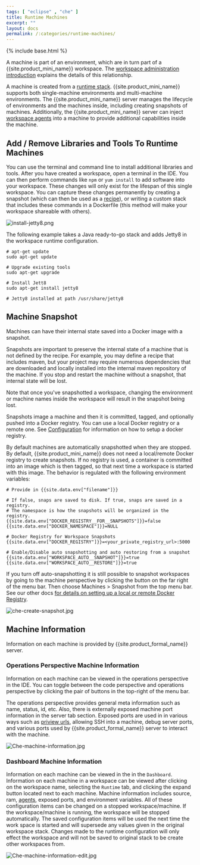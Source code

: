 ```yaml
---
tags: [ "eclipse" , "che" ]
title: Runtime Machines
excerpt: ""
layout: docs
permalink: /:categories/runtime-machines/
---
```

{% include base.html %}

A machine is part of an environment, which are in turn part of a {{site.product_mini_name}} workspace. The [workspace administration introduction]({{base}}{{site.links["ws-admin-intro"]}}) explains the details of this relationship.

A machine is created from a [runtime stack]({{base}}{{site.links["ws-stacks"]}}). {{site.product_mini_name}} supports both single-machine environments and multi-machine environments. The {{site.product_mini_name}}  server manages the lifecycle of environments and the machines inside, including creating snapshots of machines.  Additionally, the {{site.product_mini_name}}  server can inject [workspace agents]({{base}}{{site.links["ws-agents"]}}) into a machine to provide additional capabilities inside the machine.

## Add / Remove Libraries and Tools To Runtime Machines
You can use the terminal and command line to install additional libraries and tools. After you have created a workspace, open a terminal in the IDE.  You can then perform commands like `npm` or `yum install` to add software into your workspace.  These changes will only exist for the lifespan of this single workspace. You can capture these changes permanently by creating a snapshot (which can then be used as a [recipe]({{base}}{{site.links["ws-recipes"]}})), or writing a custom stack that includes these commands in a Dockerfile (this method will make your workspace shareable with others).

![install-jetty8.png]({{base}}{{site.links["install-jetty8.png"]}})

The following example takes a Java ready-to-go stack and adds Jetty8 in the workspace runtime configuration.

```shell  
# apt-get update
sudo apt-get update

# Upgrade existing tools
sudo apt-get upgrade

# Install Jett8
sudo apt-get install jetty8

# Jetty8 installed at path /usr/share/jetty8
```

## Machine Snapshot
Machines can have their internal state saved into a Docker image with a snapshot.

Snapshots are important to preserve the internal state of a machine that is not defined by the recipe. For example, you may define a recipe that includes maven, but your project may require numerous dependencies that are downloaded and locally installed into the internal maven repository of the machine. If you stop and restart the machine without a snapshot, that internal state will be lost.

Note that once you've snapshotted a workspace, changing the environment or machine names inside the workspace will result in the snapshot being lost.

Snapshots image a machine and then it is committed, tagged, and optionally pushed into a Docker registry. You can use a local Docker registry or a remote one. See [Configuration]({{base}}{{site.links["setup-configuration"]}}) for information on how to setup a docker registry.

By default machines are automatically snapshotted when they are stopped. By default, {{site.product_mini_name}} does not need a local/remote Docker registry to create snapshots. If no registry is used, a container is committed into an image which is then tagged, so that next time a workspace is started with this image. The behavior is regulated with the following environment variables:

```shell  
# Provide in {{site.data.env["filename"]}}

# If false, snaps are saved to disk. If true, snaps are saved in a registry.
# The namespace is how the snapshots will be organized in the registry.
{{site.data.env["DOCKER_REGISTRY__FOR__SNAPSHOTS"]}}=false
{{site.data.env["DOCKER_NAMESPACE"]}}=NULL

# Docker Registry for Workspace Snapshots
{{site.data.env["DOCKER_REGISTRY"]}}=<your_private_registry_url>:5000

# Enable/Disable auto snapshotting and auto restoring from a snapshot
{{site.data.env["WORKSPACE_AUTO__SNAPSHOT"]}}=true
{{site.data.env["WORKSPACE_AUTO__RESTORE"]}}=true
```

If you turn off auto-snapshotting it is still possible to snapshot workspaces by going to the machine perspective by clicking the button on the far right of the menu bar. Then choose Machines > Snapshot from the top menu bar. See our other docs [for details on setting up a local or remote Docker Registry]({{base}}{{site.links["setup-configuration"]}}).

![che-create-snapshot.jpg]({{base}}{{site.links["che-create-snapshot.jpg"]}})

## Machine Information
Information on each machine is provided by {{site.product_formal_name}} server.

### Operations Perspective Machine Information
Information on each machine can be viewed in the operations perspective in the IDE. You can toggle between the code perspective and operations perspective by clicking the pair of buttons in the top-right of the menu bar.

The operations perspective provides general meta information such as name, status, id, etc. Also, there is externally exposed machine port information in the server tab section. Exposed ports are used in in various ways such as [priview urls]({{base}}{{site.links["ide-previews"]}}), allowing SSH into a machine, debug server ports, and various ports used by {{site.product_formal_name}} server to interact with the machine.

![Che-machine-information.jpg]({{base}}{{site.links["Che-machine-information.jpg"]}})

### Dashboard Machine Information
Information on each machine can be viewed in the in the `Dashboard`. Information on each machine in a workspace can be viewed after clicking on the workspace name, selecting the `Runtime` tab, and clicking the expand button located next to each machine. Machine information includes source, ram, [agents]({{base}}{{site.links["ws-agents"]}}), exposed ports, and environment variables. All of these configuration items can be changed on a stopped workspace/machine. If the workspace/machine is running, the workspace will be stopped automatically. The saved configuration items will be used the next time the work space is started and will supersede any values given in the original workspace stack. Changes made to the runtime configuration will only effect the workspace and will not be saved to original stack to be create other workspaces from.

![Che-machine-information-edit.jpg]({{base}}{{site.links["Che-machine-information-edit.jpg"]}})

